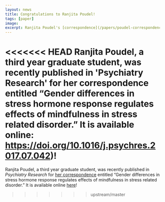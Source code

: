 ```yaml
---
layout: news
title: Congratulations to Ranjita Poudel!
tags: [paper]
image:
excerpt: Ranjita Poudel's [correspondence](/papers/poudel-correspondence) published in Psychiatry Research.
---
```


<<<<<<< HEAD
Ranjita Poudel, a third year graduate student, was recently published in 'Psychiatry Research' for her correspondence entitled “Gender differences in stress hormone response regulates effects of mindfulness in stress related disorder.” It is available online: https://doi.org/10.1016/j.psychres.2017.07.042)!
=======
Ranjita Poudel, a third year graduate student, was recently published in *Psychiatry Research* for [her correspondence](/papers/poudel-correspondence) entitled “Gender differences in stress hormone response regulates effects of mindfulness in stress related disorder.” It is available online [here](https://doi.org/10.1016/j.psychres.2017.07.042)!
>>>>>>> upstream/master
